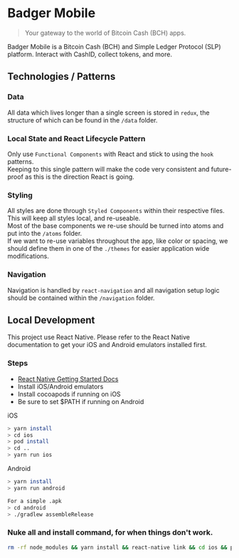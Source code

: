 # Badger Mobile

> Your gateway to the world of Bitcoin Cash (BCH) apps.

Badger Mobile is a Bitcoin Cash (BCH) and Simple Ledger Protocol (SLP) platform. Interact with CashID, collect tokens, and more.

## Technologies / Patterns

### Data

All data which lives longer than a single screen is stored in `redux`, the structure of which can be found in the `/data` folder.

### Local State and React Lifecycle Pattern

Only use `Functional Components` with React and stick to using the `hook` patterns.  
Keeping to this single pattern will make the code very consistent and future-proof as this is the direction React is going.

### Styling

All styles are done through `Styled Components` within their respective files. This will keep all styles local, and re-useable.  
Most of the base components we re-use should be turned into atoms and put into the `/atoms` folder.  
If we want to re-use variables throughout the app, like color or spacing, we should define them in one of the `./themes` for easier application wide modifications.

### Navigation

Navigation is handled by `react-navigation` and all navigation setup logic should be contained within the `/navigation` folder.

## Local Development

This project use React Native. Please refer to the React Native documentation to get your iOS and Android emulators installed first.

### Steps

- [React Native Getting Started Docs](https://facebook.github.io/react-native/docs/getting-started)
- Install iOS/Android emulators
- Install cocoapods if running on iOS
- Be sure to set \$PATH if running on Android

iOS

```bash
> yarn install
> cd ios
> pod install
> cd ..
> yarn run ios
```

Android

```bash
> yarn install
> yarn run android

For a simple .apk
> cd android
> ./gradlew assembleRelease
```

### Nuke all and install command, for when things don't work.

```bash
rm -rf node_modules && yarn install && react-native link && cd ios && pod install && cd .. && yarn run ios
```
